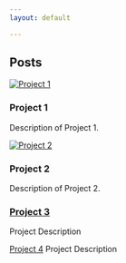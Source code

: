 ```yaml
---
layout: default

---
```

## Posts

[![Project 1](https://blankrecordings.files.wordpress.com/2014/03/black-and-white-spiral-abstract-hd-wallpaper-1920x1080-8858.jpg)](project1.html)

### Project 1
Description of Project 1.

[![Project 2](https://cdn-images.threadless.com/threadless-media/artist_shops/shops/ALEXBASSE/products/227119/shirt-1494585437-2e9d8ae2fb0b90b7ef660a7dff2f68cc.png?v=3&d=eyJvcHMiOiBbWyJ0cmltIiwgW2ZhbHNlLCBmYWxzZV0sIHt9XSwgWyJyZXNpemUiLCBbXSwgeyJ3aWR0aCI6IDk5Ni4wLCAiYWxsb3dfdXAiOiBmYWxzZSwgImhlaWdodCI6IDk5Ni4wfV0sIFsiY2FudmFzX2NlbnRlcmVkIiwgWzEyMDAsIDEyMDBdLCB7ImJhY2tncm91bmQiOiAiZmZmZmZmIn1dLCBbInJlc2l6ZSIsIFs4MDBdLCB7fV0sIFsiY2FudmFzX2NlbnRlcmVkIiwgWzgwMCwgODAwLCAiI2ZmZmZmZiJdLCB7fV0sIFsiZW5jb2RlIiwgWyJqcGciLCA4NV0sIHt9XV0sICJmb3JjZSI6IGZhbHNlLCAib25seV9tZXRhIjogZmFsc2V9)](project2.html)

### Project 2
Description of Project 2.

### [Project 3](#project3)
Project Description

[Project 4](#project4)
Project Description